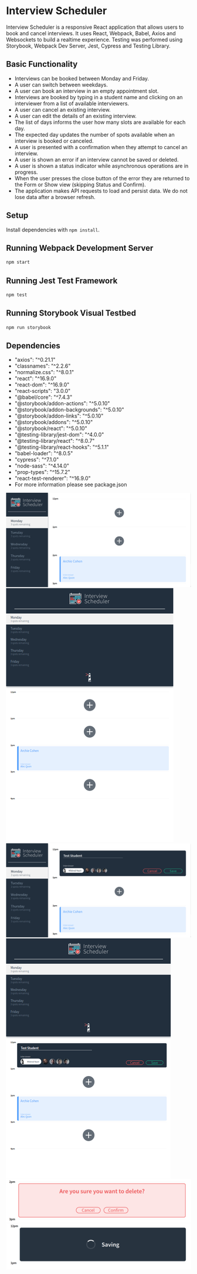 # Interview Scheduler
Interview Scheduler is a responsive React application that allows users to book and cancel interviews. It uses React, Webpack, Babel, Axios and Websockets to build a realtime experience. Testing was performed using Storybook, Webpack Dev Server, Jest, Cypress and Testing Library.

## Basic Functionality 
- Interviews can be booked between Monday and Friday.
- A user can switch between weekdays.
- A user can book an interview in an empty appointment slot.
- Interviews are booked by typing in a student name and clicking on an interviewer from a list of available interviewers.
- A user can cancel an existing interview.
- A user can edit the details of an existing interview.
- The list of days informs the user how many slots are available for each day.
- The expected day updates the number of spots available when an interview is booked or canceled.
- A user is presented with a confirmation when they attempt to cancel an interview.
- A user is shown an error if an interview cannot be saved or deleted.
- A user is shown a status indicator while asynchronous operations are in progress.
- When the user presses the close button of the error they are returned to the Form or Show view (skipping Status and Confirm).
- The application makes API requests to load and persist data. We do not lose data after a browser refresh.

## Setup

Install dependencies with `npm install`.

## Running Webpack Development Server

```sh
npm start
```

## Running Jest Test Framework

```sh
npm test
```

## Running Storybook Visual Testbed

```sh
npm run storybook
```

## Dependencies 
- "axios": "^0.21.1"
- "classnames": "^2.2.6"
- "normalize.css": "^8.0.1"
- "react": "^16.9.0"
- "react-dom": "^16.9.0"
- "react-scripts": "3.0.0"
- "@babel/core": "^7.4.3"
- "@storybook/addon-actions": "^5.0.10"
- "@storybook/addon-backgrounds": "^5.0.10"
- "@storybook/addon-links": "^5.0.10"
- "@storybook/addons": "^5.0.10"
- "@storybook/react": "^5.0.10"
- "@testing-library/jest-dom": "^4.0.0"
- "@testing-library/react": "^8.0.7"
- "@testing-library/react-hooks": "^5.1.1"
- "babel-loader": "^8.0.5"
- "cypress": "^7.1.0"
- "node-sass": "^4.14.0"
- "prop-types": "^15.7.2"
- "react-test-renderer": "^16.9.0"
- For more information please see package.json

!["Main page over 1440px"](https://github.com/mbrie041/scheduler/blob/master/public/Screenshots/Root%201440px%20+.png?raw=true)
!["Main page under 1440px"](https://github.com/mbrie041/scheduler/blob/master/public/Screenshots/Root%20under%201440px.png?raw=true)
!["Appointment Booking over 1440px"](https://github.com/mbrie041/scheduler/blob/master/public/Screenshots/Appointment%201440px%20+.png?raw=true)
!["Appointment Booking under 1440px"](https://github.com/mbrie041/scheduler/blob/master/public/Screenshots/Appointment%20under%201440px.png?raw=true)
!["Delete state"](https://github.com/mbrie041/scheduler/blob/master/public/Screenshots/Delete%20state.png?raw=true)
!["Saving state"](https://github.com/mbrie041/scheduler/blob/master/public/Screenshots/Saving%20state.png?raw=true)

